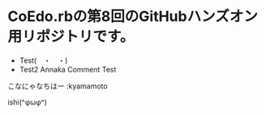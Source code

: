 # CoEdo.rbの第8回のGitHubハンズオン用リポジトリです。
- Test(　・　・)
- Test2
Annaka
Comment Test

こなにゃなちはー :kyamamoto












ishi(^φωφ^)
